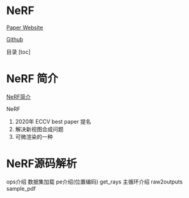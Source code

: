 # NeRF

[Paper Website](https://www.matthewtancik.com/nerf)

[Github](https://github.com/bmild/nerf)

目录
[toc]

# NeRF 简介

[NeRF简介](https://www.bilibili.com/video/BV1Qd4y1r7ZX/)

NeRF
1. 2020年 ECCV best paper 提名
2. 解决新视图合成问题
3. 可微渲染的一种




# NeRF源码解析

ops介绍
数据集加载
pe介绍(位置编码)
get_rays
主循环介绍
raw2outputs
sample_pdf


